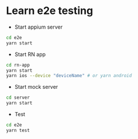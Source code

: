 # Learn e2e testing

- Start appium server

```bash
cd e2e
yarn start
```

- Start RN app

```bash
cd rn-app
yarn start
yarn ios --device "deviceName" # or yarn android
```

- Start mock server

```bash
cd server
yarn start
```

- Test

```bash
cd e2e
yarn test
```
